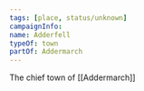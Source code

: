 ```yaml
---
tags: [place, status/unknown]
campaignInfo:
name: Adderfell
typeOf: town
partOf: Addermarch
---
```

The chief town of [[Addermarch]]